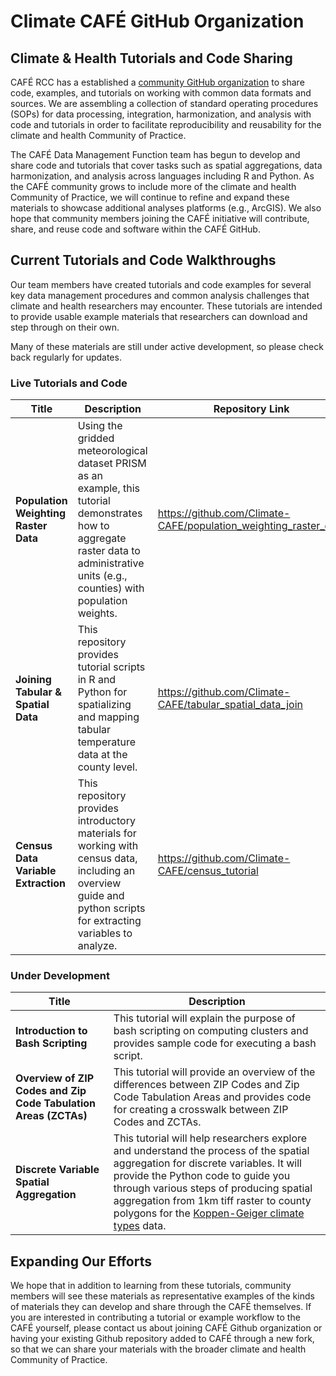 # Climate CAFÉ GitHub Organization

## Climate & Health Tutorials and Code Sharing

CAFÉ RCC has a established a [community GitHub organization](https://github.com/Climate-CAFE) to share code, examples, and tutorials on working with common data formats and sources. We are assembling a collection of standard operating procedures (SOPs) for data processing, integration, harmonization, and analysis with code and tutorials in order to facilitate reproducibility and reusability for the climate and health Community of Practice.  

The CAFÉ Data Management Function team has begun to develop and share code and tutorials that cover tasks such as spatial aggregations, data harmonization, and analysis across languages including R and Python. As the CAFÉ community grows to include more of the climate and health Community of Practice, we will continue to refine and expand these materials to showcase additional analyses platforms (e.g., ArcGIS). We also hope that community members joining the CAFÉ initiative will contribute, share, and reuse code and software within the CAFÉ GitHub.

## Current Tutorials and Code Walkthroughs

Our team members have created tutorials and code examples for several key data management procedures and common analysis challenges that climate and health researchers may encounter. These tutorials are intended to provide usable example materials that researchers can download and step through on their own.

Many of these materials are still under active development, so please check back regularly for updates.

### Live Tutorials and Code

| Title | Description | Repository Link |
| --- | --- | --- |
| **Population Weighting Raster Data** | Using the gridded meteorological dataset PRISM as an example, this tutorial demonstrates how to aggregate raster data to administrative units (e.g., counties) with population weights. | https://github.com/Climate-CAFE/population_weighting_raster_data |
| **Joining Tabular & Spatial Data** | This repository provides tutorial scripts in R and Python for spatializing and mapping tabular temperature data at the county level. | https://github.com/Climate-CAFE/tabular_spatial_data_join |
| **Census Data Variable Extraction** | This repository provides introductory materials for working with census data, including an overview guide and python scripts for extracting variables to analyze. | https://github.com/Climate-CAFE/census_tutorial |

### Under Development

| Title | Description |
| --- | --- |
| **Introduction to Bash Scripting** | This tutorial will explain the purpose of bash scripting on computing clusters and provides sample code for executing a bash script. |
| **Overview of ZIP Codes and Zip Code Tabulation Areas (ZCTAs)** | This tutorial will provide an overview of the differences between ZIP Codes and Zip Code Tabulation Areas and provides code for creating a crosswalk between ZIP Codes and ZCTAs. |
| **Discrete Variable Spatial Aggregation** | This tutorial will help researchers explore and understand the process of the spatial aggregation for discrete variables. It will provide the Python code to guide you through various steps of producing spatial aggregation from 1km tiff raster to county polygons for the [Koppen-Geiger climate types](https://www.nature.com/articles/sdata2018214) data. |

## Expanding Our Efforts

We hope that in addition to learning from these tutorials, community members will see these materials as representative examples of the kinds of materials they can develop and share through the CAFÉ themselves. If you are interested in contributing a tutorial or example workflow to the CAFÉ yourself, please contact us about joining CAFÉ Github organization or having your existing Github repository added to CAFÉ through a new fork, so that we can share your materials with the broader climate and health Community of Practice.